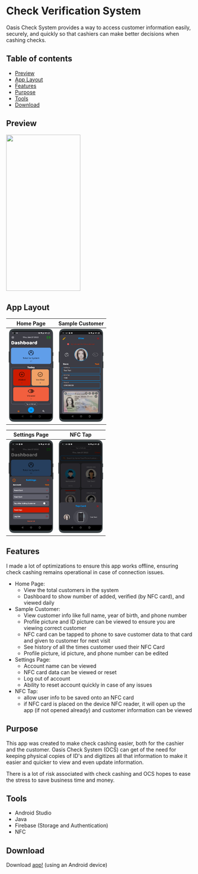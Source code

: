 # Check Verification System

Oasis Check System provides a way to access customer information easily, securely, and quickly so that cashiers can make better decisions when cashing checks.

## Table of contents
* [Preview](#preview)
* [App Layout](#app-layout)
* [Features](#features)
* [Purpose](#purpose)
* [Tools](#tools)
* [Download](#download)

## Preview

<img src="Screenshots/OCS_Gif.gif" width="200" height="420"/>

## App Layout

Home Page | Sample Customer 
:-------------------------:|:-------------------------:|
<img src="Screenshots/Regular%20Device/Screenshot_20220127-210113_oneplus-oneplus8pro-portrait.png" width="120" height="250"/> | <img src="Screenshots/Regular%20Device/Screenshot_20220127-210521_oneplus-oneplus8pro-portrait.png" width="120" height="250" /> 

Settings Page | NFC Tap
:-------------------------:|:-------------------------:|
<img src="Screenshots/Regular%20Device/Screenshot_20220127-210543_oneplus-oneplus8pro-portrait.png" width="120" height="250" /> | <img src="Screenshots/Regular%20Device/Screenshot_20220127-210525_oneplus-oneplus8pro-portrait.png" width="120" height="250" />

## Features

I made a lot of optimizations to ensure this app works offline, ensuring check cashing remains operational in case of connection issues.

* Home Page: 
  * View the total customers in the system
  * Dashboard to show number of added, verified (by NFC card), and viewed daily
* Sample Customer: 
  * View customer info like full name, year of birth, and phone number
  * Profile picture and ID picture can be viewed to ensure you are viewing correct customer
  * NFC card can be tapped to phone to save customer data to that card and given to customer for next visit
  * See history of all the times customer used their NFC Card
  * Profile picture, id picture, and phone number can be edited
* Settings Page: 
  * Account name can be viewed
  * NFC card data can be viewed or reset
  * Log out of account 
  * Ability to reset account quickly in case of any issues
* NFC Tap:
  * allow user info to be saved onto an NFC card
  * if NFC card is placed on the device NFC reader, it will open up the app (if not opened already) and customer information can be viewed

## Purpose
This app was created to make check cashing easier, both for the cashier and the customer. Oasis Check System (OCS) can get of the need for keeping physical copies of ID's and digitizes all that information to make it easier and quicker to view and even update information. 

There is a lot of risk associated with check cashing and OCS hopes to ease the stress to save business time and money.
	
## Tools
* Android Studio
* Java
* Firebase (Storage and Authentication)
* NFC

## Download
Download [app!](https://play.google.com/store/apps/details?id=com.akapps.check_verification_system) (using an Android device)
